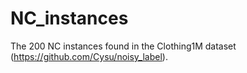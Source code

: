 # NC_instances
The 200 NC instances found in the Clothing1M dataset (https://github.com/Cysu/noisy_label).


